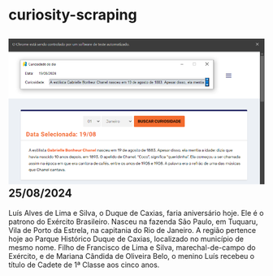# curiosity-scraping
![Budget](./execucao.png)
25/08/2024
-
Luís Alves de Lima e Silva, o Duque de Caxias, faria aniversário hoje. Ele é o patrono do Exército Brasileiro. Nasceu na fazenda São Paulo, em Tuquaru, Vila de Porto da Estrela, na capitania do Rio de Janeiro. A região pertence hoje ao Parque Histórico Duque de Caxias, localizado no município de mesmo nome. Filho de Francisco de Lima e Silva, marechal-de-campo do Exército, e de Mariana Cândida de Oliveira Belo, o menino Luís recebeu o título de Cadete de 1ª Classe aos cinco anos.
